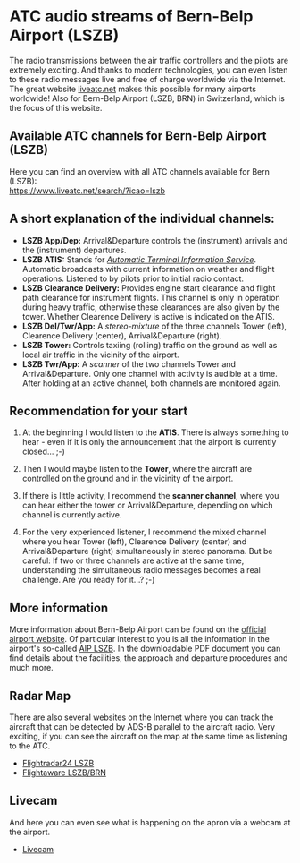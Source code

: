 # ATC audio streams of Bern-Belp Airport (LSZB)

The radio transmissions between the air traffic controllers and the pilots are extremely exciting. And thanks to modern technologies, you can even listen to these radio messages live and free of charge worldwide via the Internet. The great website [liveatc.net](http://liveatc.net) makes this possible for many airports worldwide! Also for Bern-Belp Airport (LSZB, BRN) in Switzerland, which is the focus of this website.

## Available ATC channels for Bern-Belp Airport (LSZB)
Here you can find an overview with all ATC channels available for Bern (LSZB):</br>
<a href="https://www.liveatc.net/search/?icao=lszb" target="_blank">https://www.liveatc.net/search/?icao=lszb</a>

## A short explanation of the individual channels:
- **LSZB App/Dep:** Arrival&Departure controls the (instrument) arrivals and the (instrument) departures. 
- **LSZB ATIS:** Stands for *[Automatic Terminal Information Service](https://en.wikipedia.org/wiki/Automatic_terminal_information_service)*. Automatic broadcasts with current information on weather and flight operations. Listened to by pilots prior to initial radio contact.
- **LSZB Clearance Delivery:** Provides engine start clearance and flight path clearance for instrument flights. This channel is only in operation during heavy traffic, otherwise these clearances are also given by the tower. Whether Clearence Delivery is active is indicated on the ATIS. 
- **LSZB Del/Twr/App:** A *stereo-mixture* of the three channels Tower (left), Clearence Delivery (center), Arrival&Departure (right).
- **LSZB Tower:** Controls taxiing (rolling) traffic on the ground as well as local air traffic in the vicinity of the airport.
- **LSZB Twr/App:** A *scanner* of the two channels Tower and Arrival&Departure. Only one channel with activity is audible at a time. After holding at an active channel, both channels are monitored again.

## Recommendation for your start

1. At the beginning I would listen to the **ATIS**. There is always something to hear - even if it is only the announcement that the airport is currently closed... ;-)

2. Then I would maybe listen to the **Tower**, where the aircraft are controlled on the ground and in the vicinity of the airport.

3. If there is little activity, I recommend the **scanner channel**, where you can hear either the tower or Arrival&Departure, depending on which channel is currently active.

4. For the very experienced listener, I recommend the mixed channel where you hear Tower (left), Clearence Delivery (center) and Arrival&Departure (right) simultaneously in stereo panorama. But be careful: If two or three channels are active at the same time, understanding the simultaneous radio messages becomes a real challenge. Are you ready for it...? ;-)

## More information
More information about Bern-Belp Airport can be found on the [official airport website](https://www.bernairport.ch). Of particular interest to you is all the information in the airport's so-called <a href="https://www.bernairport.ch/de/aviation/flugbetrieb/physikalische-merkmale" target="_blank">AIP LSZB</a>. In the downloadable PDF document you can find details about the facilities, the approach and departure procedures and much more.

## Radar Map
There are also several websites on the Internet where you can track the aircraft that can be detected by ADS-B parallel to the aircraft radio. Very exciting, if you can see the aircraft on the map at the same time as listening to the ATC.
- [Flightradar24 LSZB](https://www.flightradar24.com/46.96,7.48/11)
- [Flightaware LSZB/BRN](https://de.flightaware.com/live/airport/LSZB)

## Livecam
And here you can even see what is happening on the apron via a webcam at the airport.
- [Livecam](https://www.bernairport.ch/en/aviation/flugbetrieb/webcam-1)

